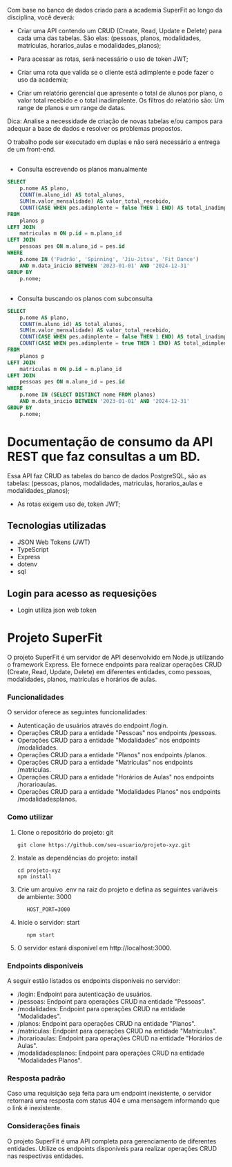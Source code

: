 Com base no banco de dados criado para a academia SuperFit ao longo da disciplina, você deverá:

- Criar uma API contendo um CRUD (Create, Read, Update e Delete) para cada uma das tabelas. São elas: (pessoas, planos, modalidades, matriculas, horarios_aulas e modalidades_planos);

- Para acessar as rotas, será necessário o uso de token JWT;

- Criar uma rota que valida se o cliente está adimplente e pode fazer o uso da academia;

- Criar um relatório gerencial que apresente o total de alunos por plano, o valor total recebido e o total inadimplente. Os filtros do relatório são: Um range de planos e um range de datas.

Dica: Analise a necessidade de criação de novas tabelas e/ou campos para adequar a base de dados e resolver os problemas propostos.

O trabalho pode ser executado em duplas e não será necessário a entrega de um front-end.

##

- Consulta escrevendo os planos manualmente

```sql
SELECT
    p.nome AS plano,
    COUNT(m.aluno_id) AS total_alunos,
    SUM(m.valor_mensalidade) AS valor_total_recebido,
    COUNT(CASE WHEN pes.adimplente = false THEN 1 END) AS total_inadimplente
FROM
    planos p
LEFT JOIN
    matriculas m ON p.id = m.plano_id
LEFT JOIN
    pessoas pes ON m.aluno_id = pes.id
WHERE
    p.nome IN ('Padrão', 'Spinning', 'Jiu-Jitsu', 'Fit Dance')
    AND m.data_inicio BETWEEN '2023-01-01' AND '2024-12-31'
GROUP BY
    p.nome;
```

##

##

- Consulta buscando os planos com subconsulta

```sql
SELECT
    p.nome AS plano,
    COUNT(m.aluno_id) AS total_alunos,
    SUM(m.valor_mensalidade) AS valor_total_recebido,
    COUNT(CASE WHEN pes.adimplente = false THEN 1 END) AS total_inadimplente,
    COUNT(CASE WHEN pes.adimplente = true THEN 1 END) AS total_adimplente
FROM
    planos p
LEFT JOIN
    matriculas m ON p.id = m.plano_id
LEFT JOIN
    pessoas pes ON m.aluno_id = pes.id
WHERE
    p.nome IN (SELECT DISTINCT nome FROM planos)
    AND m.data_inicio BETWEEN '2023-01-01' AND '2024-12-31'
GROUP BY
    p.nome;
```

##

# Documentação de consumo da API REST que faz consultas a um BD.

Essa API faz CRUD as tabelas do banco de dados PostgreSQL, são as tabelas:
(pessoas, planos, modalidades, matriculas, horarios_aulas e modalidades_planos);

- As rotas exigem uso de, token JWT;

## Tecnologias utilizadas

- JSON Web Tokens (JWT)
- TypeScript
- Express
- dotenv
- sql

## Login para acesso as requesições

- Login utiliza json web token

######

# Projeto SuperFit

O projeto SuperFit é um servidor de API desenvolvido em Node.js utilizando o framework Express. Ele fornece endpoints para realizar operações CRUD (Create, Read, Update, Delete) em diferentes entidades, como pessoas, modalidades, planos, matrículas e horários de aulas.

### Funcionalidades

O servidor oferece as seguintes funcionalidades:

- Autenticação de usuários através do endpoint /login.
- Operações CRUD para a entidade "Pessoas" nos endpoints /pessoas.
- Operações CRUD para a entidade "Modalidades" nos endpoints /modalidades.
- Operações CRUD para a entidade "Planos" nos endpoints /planos.
- Operações CRUD para a entidade "Matrículas" nos endpoints /matriculas.
- Operações CRUD para a entidade "Horários de Aulas" nos endpoints /horarioaulas.
- Operações CRUD para a entidade "Modalidades Planos" nos endpoints /modalidadesplanos.

### Como utilizar

1. Clone o repositório do projeto:
   git

   ```
   git clone https://github.com/seu-usuario/projeto-xyz.git
   ```

2. Instale as dependências do projeto:
   install

   ```
   cd projeto-xyz
   npm install
   ```

3. Crie um arquivo .env na raiz do projeto e defina as seguintes variáveis de ambiente:
   3000

   ```
      HOST_PORT=3000
   ```

4. Inicie o servidor:
   start

   ```
      npm start
   ```

5. O servidor estará disponível em http://localhost:3000.

### Endpoints disponíveis

A seguir estão listados os endpoints disponíveis no servidor:

- /login: Endpoint para autenticação de usuários.
- /pessoas: Endpoint para operações CRUD na entidade "Pessoas".
- /modalidades: Endpoint para operações CRUD na entidade "Modalidades".
- /planos: Endpoint para operações CRUD na entidade "Planos".
- /matriculas: Endpoint para operações CRUD na entidade "Matrículas".
- /horarioaulas: Endpoint para operações CRUD na entidade "Horários de Aulas".
- /modalidadesplanos: Endpoint para operações CRUD na entidade "Modalidades Planos".

### Resposta padrão

Caso uma requisição seja feita para um endpoint inexistente, o servidor retornará uma resposta com status 404 e uma mensagem informando que o link é inexistente.

### Considerações finais

O projeto SuperFit é uma API completa para gerenciamento de diferentes entidades. Utilize os endpoints disponíveis para realizar operações CRUD nas respectivas entidades.
